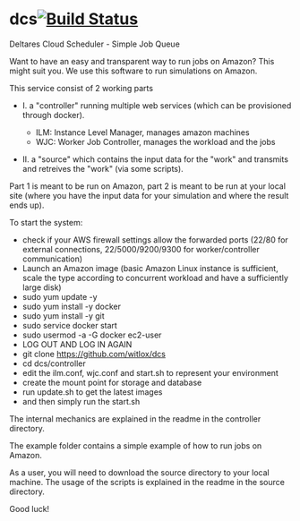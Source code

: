 # dcs[![Build Status](https://travis-ci.org/witlox/dcs.svg?branch=master)](https://travis-ci.org/witlox/dcs)
Deltares Cloud Scheduler - Simple Job Queue

Want to have an easy and transparent way to run jobs on Amazon? This might suit you.
We use this software to run simulations on Amazon.

This service consist of 2 working parts
- I. a "controller" running multiple web services (which can be provisioned through docker).
  - ILM: Instance Level Manager, manages amazon machines
  - WJC: Worker Job Controller, manages the workload and the jobs

- II. a "source" which contains the input data for the "work" and transmits and retreives the "work" (via some scripts).

Part 1 is meant to be run on Amazon, part 2 is meant to be run at your local site (where you have the input data for your simulation and where the result ends up).

To start the system:
- check if your AWS firewall settings allow the forwarded ports (22/80 for external connections, 22/5000/9200/9300 for worker/controller communication)
- Launch an Amazon image (basic Amazon Linux instance is sufficient, scale the type according to concurrent workload and have a sufficiently large disk)
- sudo yum update -y
- sudo yum install -y docker
- sudo yum install -y git
- sudo service docker start
- sudo usermod -a -G docker ec2-user
- LOG OUT AND LOG IN AGAIN
- git clone https://github.com/witlox/dcs
- cd dcs/controller
- edit the ilm.conf, wjc.conf and start.sh to represent your environment
- create the mount point for storage and database
- run update.sh to get the latest images
- and then simply run the start.sh

The internal mechanics are explained in the readme in the controller directory.

The example folder contains a simple example of how to run jobs on Amazon.

As a user, you will need to download the source directory to your local machine. 
The usage of the scripts is explained in the readme in the source directory.

Good luck!
